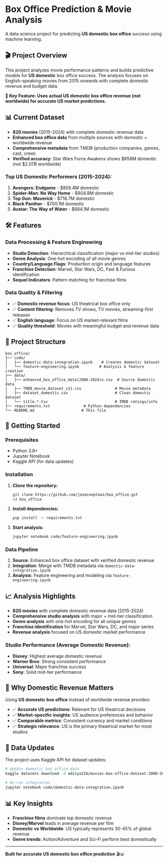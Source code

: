 # Box Office Prediction & Movie Analysis

A data science project for predicting **US domestic box office** success using machine learning.

## 🎬 Project Overview

This project analyzes movie performance patterns and builds predictive models for **US domestic** box office success. The analysis focuses on English-speaking movies from 2015 onwards with complete domestic revenue and budget data.

**🎯 Key Feature: Uses actual US domestic box office revenue (not worldwide) for accurate US market predictions.**

## 📊 Current Dataset

- **820 movies** (2015-2024) with complete domestic revenue data
- **Enhanced box office data** from multiple sources with domestic + worldwide revenue
- **Comprehensive metadata** from TMDB (production companies, genres, cast, crew)
- **Verified accuracy**: Star Wars Force Awakens shows $858M domestic (not $2.07B worldwide)

### Top US Domestic Performers (2015-2024):
1. **Avengers: Endgame** - $858.4M domestic
2. **Spider-Man: No Way Home** - $804.8M domestic
3. **Top Gun: Maverick** - $718.7M domestic
4. **Black Panther** - $700.1M domestic
5. **Avatar: The Way of Water** - $684.1M domestic

## 🛠 Features

### Data Processing & Feature Engineering
- **Studio Detection**: Hierarchical classification (major vs mid-tier studios)
- **Genre Analysis**: One-hot encoding of all movie genres
- **Country/Language Flags**: Production origin and language features
- **Franchise Detection**: Marvel, Star Wars, DC, Fast & Furious identification
- **Sequel Indicators**: Pattern matching for franchise films

### Data Quality & Filtering
- ✅ **Domestic revenue focus**: US theatrical box office only
- ✅ **Content filtering**: Removes TV shows, TV movies, streaming-first releases
- ✅ **English language**: Focus on US market-relevant films
- ✅ **Quality threshold**: Movies with meaningful budget and revenue data

## 📁 Project Structure

```
box_office/
├── code/
│   ├── domestic-data-integration.ipynb    # Creates domestic dataset
│   └── feature-engineering.ipynb         # Analysis & feature creation
├── data/
│   ├── enhanced_box_office_data(2000-2024)u.csv  # Source domestic data
│   ├── TMDB_movie_dataset_v11.csv               # Movie metadata
│   ├── dataset_domestic.csv                     # Clean domestic dataset
│   └── title.*.tsv                              # IMDB ratings/info
├── requirements.txt               # Python dependencies
└── README.md                     # This file
```

## 🚀 Getting Started

### Prerequisites
- Python 3.8+
- Jupyter Notebook
- Kaggle API (for data updates)

### Installation

1. **Clone the repository:**
   ```bash
   git clone https://github.com/jasmineplows/box_office.git
   cd box_office
   ```

2. **Install dependencies:**
   ```bash
   pip install -r requirements.txt
   ```

3. **Start analysis:**
   ```bash
   jupyter notebook code/feature-engineering.ipynb
   ```

### Data Pipeline

1. **Source**: Enhanced box office dataset with verified domestic revenue
2. **Integration**: Merge with TMDB metadata via `domestic-data-integration.ipynb`
3. **Analysis**: Feature engineering and modeling via `feature-engineering.ipynb`

## 📈 Analysis Highlights

- **820 movies** with complete domestic revenue data (2015-2024)
- **Comprehensive studio analysis** with major + mid-tier classification
- **Genre analysis** with one-hot encoding for all unique genres
- **Franchise identification** for Marvel, Star Wars, DC, and major series
- **Revenue analysis** focused on US domestic market performance

### Studio Performance (Average Domestic Revenue):
- **Disney**: Highest average domestic revenue
- **Warner Bros**: Strong consistent performance
- **Universal**: Major franchise success
- **Sony**: Solid mid-tier performance

## 🎯 Why Domestic Revenue Matters

Using **US domestic box office** instead of worldwide revenue provides:

- ✅ **Accurate US predictions**: Relevant for US theatrical decisions
- ✅ **Market-specific insights**: US audience preferences and behavior
- ✅ **Comparable metrics**: Consistent currency and market conditions
- ✅ **Strategic relevance**: US is the primary theatrical market for most studios

## 🔄 Data Updates

The project uses Kaggle API for dataset updates:

```bash
# Update domestic box office data
kaggle datasets download -d aditya126/movies-box-office-dataset-2000-2024

# Re-run integration
jupyter notebook code/domestic-data-integration.ipynb
```

## 📊 Key Insights

- **Franchise films** dominate top domestic revenue
- **Disney/Marvel** leads in average revenue per film
- **Domestic vs Worldwide**: US typically represents 30-45% of global revenue
- **Genre trends**: Action/Adventure and Sci-Fi perform best domestically

---

**Built for accurate US domestic box office prediction** 🎬📊
